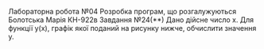 Лабораторна робота №04 
Розробка програм, що розгалужуються 
Болотська Марiя КН-922в
Завдання №24(**) Дано дійсне число x. Для функції y(x), графік якої поданий на рисунку нижче, обчислити значення y.
